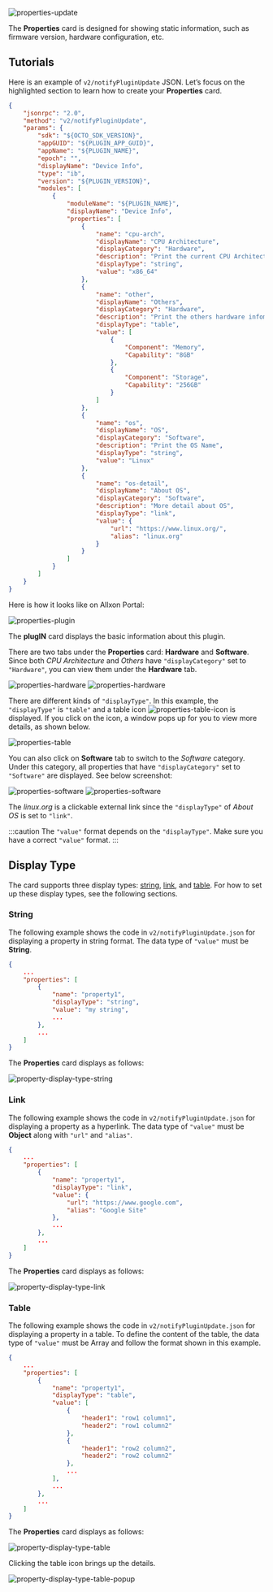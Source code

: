 
![properties-update](../_img/properties-plugin-update.png)

The **Properties** card is designed for showing static information, such as firmware version, hardware configuration, etc. 

## Tutorials
Here is an example of `v2/notifyPluginUpdate` JSON. Let’s focus on the highlighted section to learn how to create your **Properties** card.


```json {16-61} 
{
    "jsonrpc": "2.0",
    "method": "v2/notifyPluginUpdate",
    "params": {
        "sdk": "${OCTO_SDK_VERSION}",
        "appGUID": "${PLUGIN_APP_GUID}",
        "appName": "${PLUGIN_NAME}",
        "epoch": "",
        "displayName": "Device Info",
        "type": "ib",
        "version": "${PLUGIN_VERSION}",
        "modules": [
            {
                "moduleName": "${PLUGIN_NAME}",
                "displayName": "Device Info",
                "properties": [
                    {
                        "name": "cpu-arch",
                        "displayName": "CPU Architecture",
                        "displayCategory": "Hardware",
                        "description": "Print the current CPU Architecture",
                        "displayType": "string",
                        "value": "x86_64"
                    },
                    {
                        "name": "other",
                        "displayName": "Others",
                        "displayCategory": "Hardware",
                        "description": "Print the others hardware infomation",
                        "displayType": "table",
                        "value": [
                            {
                                "Component": "Memory",
                                "Capability": "8GB"
                            },
                            {
                                "Component": "Storage",
                                "Capability": "256GB"
                            }
                        ]
                    },
                    {
                        "name": "os",
                        "displayName": "OS",
                        "displayCategory": "Software",
                        "description": "Print the OS Name",
                        "displayType": "string",
                        "value": "Linux"
                    },
                    {
                        "name": "os-detail",
                        "displayName": "About OS",
                        "displayCategory": "Software",
                        "description": "More detail about OS",
                        "displayType": "link",
                        "value": {
                            "url": "https://www.linux.org/",
                            "alias": "linux.org"
                        } 
                    }
                ]
            }
        ]
    }
}
```

Here is how it looks like on Allxon Portal:

![properties-plugin](../_img/properties-screen.png)

The **plugIN** card displays the basic information about this plugin.

<!-- ![properties-plugin](../_img/properties-plugin.png) -->


There are two tabs under the **Properties** card: **Hardware** and **Software**.  
Since both _CPU Architecture_ and _Others_ have `"displayCategory"` set to `"Hardware"`, you can view them under the **Hardware** tab. 

![properties-hardware](../_img/properties-hardware.png)
![properties-hardware](../_img/properties-hardware.svg)


There are different kinds of `"displayType"`. In this example, the `"displayType"` is `"table"` and a table icon ![properties-table-icon](../_img/properties-table-icon.png) is displayed. If you click on the icon, a window pops up for you to view more details, as shown below.

![properties-table](../_img/properties-table.png)

You can also click on **Software** tab to switch to the *Software* category. Under this category, all properties that have `"displayCategory"` set to `"Software"` are displayed. See below screenshot:

![properties-software](../_img/properties-software.png)
![properties-software](../_img/properties-software.svg)

The *linux.org* is a clickable external link since the `"displayType"` of *About OS* is set to `"link"`.

:::caution
The `"value"` format depends on the `"displayType"`. Make sure you have a correct `"value"` format. 
:::

## Display Type
The card supports three display types: [string](#string), [link](#link), and [table](#table). For how to set up these display types, see the following sections.

### String
The following example shows the code in `v2/notifyPluginUpdate.json` for displaying a property in string format. The data type of `"value"` must be **String**.

```json title="v2/notifyPluginUpdate.json"
{
    ...
    "properties": [ 
        {
            "name": "property1",
            "displayType": "string",
            "value": "my string",
            ...
        },
        ...
    ]
}
```

The **Properties** card displays as follows:

![property-display-type-string](../_img/property-display-type-string.png)


### Link
The following example shows the code in `v2/notifyPluginUpdate.json` for displaying a property as a hyperlink. The data type of `"value"` must be **Object** along with `"url"` and `"alias"`.

```json title="v2/notifyPluginUpdate.json"
{
    ...
    "properties": [ 
        {
            "name": "property1",
            "displayType": "link",
            "value": {
                "url": "https://www.google.com",
                "alias": "Google Site"
            },
            ...
        },
        ...
    ]
}
```

The **Properties** card displays as follows:

![property-display-type-link](../_img/property-display-type-link.png)

### Table
The following example shows the code in `v2/notifyPluginUpdate.json` for displaying a property in a table. To define the content of the table, the data type of `"value"` must be Array and follow the format shown in this example.

```json title="v2/notifyPluginUpdate.json" 
{
    ...
    "properties": [ 
        {
            "name": "property1",
            "displayType": "table",
            "value": [
                {
                    "header1": "row1 column1",
                    "header2": "row1 column2"
                },
                {
                    "header1": "row2 column2",
                    "header2": "row2 column2"
                },
                ...
            ],
            ...
        },
        ...
    ]
}
```

The **Properties** card displays as follows:

 ![property-display-type-table](../_img/property-display-type-table.png)

Clicking the table icon brings up the details.

![property-display-type-table-popup](../_img/property-display-type-table-popup.png)